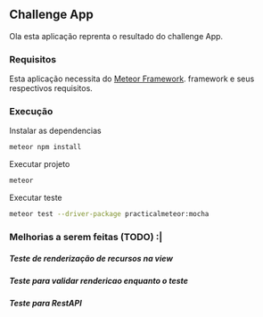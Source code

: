 ## Challenge App

Ola esta aplicação reprenta o resultado do challenge App.

### Requisitos

Esta aplicação necessita do [Meteor Framework](https://meteor.com).  framework e seus respectivos requisitos.
 
### Execução

Instalar as dependencias 
```bash
meteor npm install
```
Executar projeto
```bash
meteor
```

Executar teste
```bash
meteor test --driver-package practicalmeteor:mocha
```

### Melhorias a serem feitas (TODO) :|
##### Teste de renderização de recursos na view
##### Teste para validar rendericao enquanto o teste
##### Teste para RestAPI

